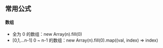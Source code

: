 ## 常用公式

#### 数组

- 全为 0 的数组：new Array(n).fill(0)
- [0,1,...n-1] 0 ~ n-1 的数组：new Array(n).fill(0).map((val, index) => index)
